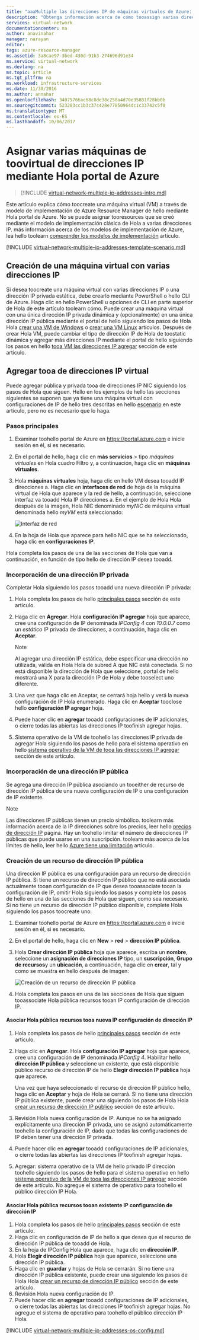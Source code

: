```yaml
---
title: "aaaMultiple las direcciones IP de máquinas virtuales de Azure: Portal | Documentos de Microsoft"
description: "Obtenga información acerca de cómo tooassign varias direcciones IP tooa máquina virtual usando Hola portal de Azure | Administrador de recursos."
services: virtual-network
documentationcenter: na
author: anavinahar
manager: narayan
editor: 
tags: azure-resource-manager
ms.assetid: 3a8cae97-3bed-430d-91b3-274696d91e34
ms.service: virtual-network
ms.devlang: na
ms.topic: article
ms.tgt_pltfrm: na
ms.workload: infrastructure-services
ms.date: 11/30/2016
ms.author: annahar
ms.openlocfilehash: 34075766ac68c8de38c258a4d70e35881f28bb0b
ms.sourcegitcommit: 523283cc1b3c37c428e77850964dc1c33742c5f0
ms.translationtype: MT
ms.contentlocale: es-ES
ms.lasthandoff: 10/06/2017
---
```

# <a name="assign-multiple-ip-addresses-toovirtual-machines-using-hello-azure-portal"></a>Asignar varias máquinas de toovirtual de direcciones IP mediante Hola portal de Azure

>[!INCLUDE [virtual-network-multiple-ip-addresses-intro.md](../../includes/virtual-network-multiple-ip-addresses-intro.md)]
>
Este artículo explica cómo toocreate una máquina virtual (VM) a través de modelo de implementación de Azure Resource Manager de hello mediante Hola portal de Azure. No se puede asignar tooresources que se creó mediante el modelo de implementación clásica de Hola a varias direcciones IP. más información acerca de los modelos de implementación de Azure, lea hello toolearn [comprender los modelos de implementación](../resource-manager-deployment-model.md) artículo.

[!INCLUDE [virtual-network-multiple-ip-addresses-template-scenario.md](../../includes/virtual-network-multiple-ip-addresses-scenario.md)]

## <a name = "create"></a>Creación de una máquina virtual con varias direcciones IP

Si desea toocreate una máquina virtual con varias direcciones IP o una dirección IP privada estática, debe crearlo mediante PowerShell o hello CLI de Azure. Haga clic en hello PowerShell u opciones de CLI en parte superior de Hola de este artículo toolearn cómo. Puede crear una máquina virtual con una única dirección IP privada dinámica y (opcionalmente) en una única dirección IP pública mediante el portal de hello siguiendo los pasos de Hola Hola [crear una VM de Windows](../virtual-machines/virtual-machines-windows-hero-tutorial.md) o [crear una VM Linux](../virtual-machines/linux/quick-create-portal.md) artículos. Después de crear Hola VM, puede cambiar el tipo de dirección IP de Hola de toostatic dinámica y agregar más direcciones IP mediante el portal de hello siguiendo los pasos en hello [tooa VM las direcciones IP agregar](#add) sección de este artículo.

## <a name="add"></a>Agregar tooa de direcciones IP virtual

Puede agregar pública y privada tooa de direcciones IP NIC siguiendo los pasos de Hola que siguen. Hello en los ejemplos de hello las secciones siguientes se suponen que ya tiene una máquina virtual con configuraciones de IP de hello tres descritas en hello [escenario](#Scenario) en este artículo, pero no es necesario que lo haga.

### <a name="coreadd"></a>Pasos principales

1. Examinar toohello portal de Azure en https://portal.azure.com e inicie sesión en él, si es necesario.
2. En el portal de hello, haga clic en **más servicios** > tipo *máquinas virtuales* en Hola cuadro Filtro y, a continuación, haga clic en **máquinas virtuales**.
3. Hola **máquinas virtuales** hoja, haga clic en hello VM desea tooadd IP direcciones a. Haga clic en **interfaces de red** de hoja de la máquina virtual de Hola que aparece y la red de hello, a continuación, seleccione interfaz va tooadd Hola IP direcciones a. En el ejemplo de Hola Hola después de la imagen, Hola NIC denominado *myNIC* de máquina virtual denominada hello *myVM* está seleccionado:

    ![Interfaz de red](./media/virtual-network-multiple-ip-addresses-portal/figure1.png)

4. En la hoja de Hola que aparece para hello NIC que se ha seleccionado, haga clic en **configuraciones IP**.

Hola completa los pasos de una de las secciones de Hola que van a continuación, en función de tipo hello de dirección IP desea tooadd.

### <a name="add-a-private-ip-address"></a>**Incorporación de una dirección IP privada**

Completar Hola siguiendo los pasos tooadd una nueva dirección IP privada:

1. Hola completa los pasos de hello [principales pasos](#coreadd) sección de este artículo.
2. Haga clic en **Agregar**. Hola **configuración IP agregar** hoja que aparece, cree una configuración de IP denominada *IPConfig 4* con *10.0.0.7* como un *estático* IP privada de direcciones, a continuación, haga clic en **Aceptar**.

    > [!NOTE]
    > Al agregar una dirección IP estática, debe especificar una dirección no utilizada, válida en Hola Hola de subred A que NIC está conectada. Si no está disponible la dirección de Hola que seleccione, portal de hello mostrará una X para la dirección IP de Hola y debe tooselect uno diferente.

3. Una vez que haga clic en Aceptar, se cerrará hoja hello y verá la nueva configuración de IP Hola enumerado. Haga clic en **Aceptar** tooclose hello **configuración IP agregar** hoja.
4. Puede hacer clic en **agregar** tooadd configuraciones de IP adicionales, o cierre todas las abiertas las direcciones IP toofinish agregar hojas.
5. Sistema operativo de la VM de toohello las direcciones IP privada de agregar Hola siguiendo los pasos de hello para el sistema operativo en hello [sistema operativo de la VM de tooa las direcciones IP agregar](#os-config) sección de este artículo.

### <a name="add-a-public-ip-address"></a>Incorporación de una dirección IP pública

Se agrega una dirección IP pública asociando un tooeither de recurso de dirección IP pública de una nueva configuración de IP o una configuración de IP existente.

> [!NOTE]
> Las direcciones IP públicas tienen un precio simbólico. toolearn más información acerca de la IP direcciones sobre los precios, leer hello [precios de dirección IP](https://azure.microsoft.com/pricing/details/ip-addresses) página. Hay un toohello limitar el número de direcciones IP públicas que puede usarse en una suscripción. toolearn más acerca de los límites de hello, leer hello [Azure tiene una limitación](../azure-subscription-service-limits.md#networking-limits) artículo.
> 

### <a name="create-public-ip"></a>Creación de un recurso de dirección IP pública

Una dirección IP pública es una configuración para un recurso de dirección IP pública. Si tiene un recurso de dirección IP público que no está asociada actualmente tooan configuración de IP que desea tooassociate tooan la configuración de IP, omitir Hola siguiendo los pasos y complete los pasos de hello en una de las secciones de Hola que siguen, como sea necesario. Si no tiene un recurso de dirección IP público disponible, complete Hola siguiendo los pasos toocreate uno:

1. Examinar toohello portal de Azure en https://portal.azure.com e inicie sesión en él, si es necesario.
3. En el portal de hello, haga clic en **New** > **red** > **dirección IP pública**.
4. Hola **Crear dirección IP pública** hoja que aparece, escriba un **nombre**, seleccione un **asignación de direcciones IP** tipo, un **suscripción**, **Grupo de recursos**y un **ubicación**, a continuación, haga clic en **crear**, tal y como se muestra en hello después de imagen:

    ![Creación de un recurso de dirección IP pública](./media/virtual-network-multiple-ip-addresses-portal/figure5.png)

5. Hola completa los pasos en una de las secciones de Hola que siguen tooassociate Hola pública recursos tooan IP configuración de dirección IP.

#### <a name="associate-hello-public-ip-address-resource-tooa-new-ip-configuration"></a>Asociar Hola pública recursos tooa nueva IP configuración de dirección IP

1. Hola completa los pasos de hello [principales pasos](#coreadd) sección de este artículo.
2. Haga clic en **Agregar**. Hola **configuración IP agregar** hoja que aparece, cree una configuración de IP denominada *IPConfig 4*. Habilitar hello **dirección IP pública** y seleccione un existente, que está disponible público recurso de dirección IP de hello **Elegir dirección IP pública** hoja que aparece.

    Una vez que haya seleccionado el recurso de dirección IP público hello, haga clic en **Aceptar** y hoja de Hola se cerrará. Si no tiene una dirección IP pública existente, puede crear una siguiendo los pasos de Hola Hola [crear un recurso de dirección IP público](#create-public-ip) sección de este artículo. 

3. Revisión Hola nueva configuración de IP. Aunque no se ha asignado explícitamente una dirección IP privada, uno se asignó automáticamente toohello la configuración de IP, dado que todas las configuraciones de IP deben tener una dirección IP privada.
4. Puede hacer clic en **agregar** tooadd configuraciones de IP adicionales, o cierre todas las abiertas las direcciones IP toofinish agregar hojas.
5. Agregar: sistema operativo de la VM de hello privado IP dirección toohello siguiendo los pasos de hello para el sistema operativo en hello [sistema operativo de la VM de tooa las direcciones IP agregar](#os-config) sección de este artículo. No agregue el sistema de operativo para toohello el público dirección IP Hola.

#### <a name="associate-hello-public-ip-address-resource-tooan-existing-ip-configuration"></a>Asociar Hola pública recursos tooan existente IP configuración de dirección IP

1. Hola completa los pasos de hello [principales pasos](#coreadd) sección de este artículo.
2. Haga clic en configuración de IP de hello a que desea que el recurso de dirección IP pública de tooadd de Hola.
3. En la hoja de IPConfig Hola que aparece, haga clic en **dirección IP**.
4. Hola **Elegir dirección IP pública** hoja que aparece, seleccione una dirección IP pública.
5. Haga clic en **guardar** y hojas de Hola se cerrarán. Si no tiene una dirección IP pública existente, puede crear una siguiendo los pasos de Hola Hola [crear un recurso de dirección IP público](#create-public-ip) sección de este artículo.
3. Revisión Hola nueva configuración de IP.
4. Puede hacer clic en **agregar** tooadd configuraciones de IP adicionales, o cierre todas las abiertas las direcciones IP toofinish agregar hojas. No agregue el sistema de operativo para toohello el público dirección IP Hola.


[!INCLUDE [virtual-network-multiple-ip-addresses-os-config.md](../../includes/virtual-network-multiple-ip-addresses-os-config.md)]
